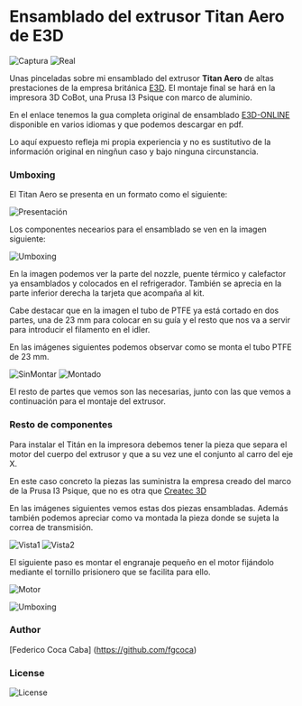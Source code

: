 # **Ensamblado del extrusor Titan Aero de E3D** 


![Captura][1]  ![Real][2]

 [1]: https://github.com/fgcoca/3D-Design_Robots_Other/blob/master/Titan%20Aero/Images/mini/101.jpg
 [2]: https://github.com/fgcoca/3D-Design_Robots_Other/blob/master/Titan%20Aero/Images/mini/113.jpg
 
Unas pinceladas sobre mi ensamblado del extrusor **Titan Aero** de altas prestaciones de la empresa británica [E3D](https://e3d-online.dozuki.com/). El montaje final se hará en la impresora 3D CoBot, una Prusa I3 Psique con marco de aluminio.

En el enlace tenemos la gua completa original de ensamblado [E3D-ONLINE](https://e3d-online.dozuki.com/Guide/Titan+Aero+Assembly/23) disponible en varios idiomas y que podemos descargar en pdf.

Lo aquí expuesto refleja mi propia experiencia y no es sustitutivo de la información original en ningñun caso y bajo ninguna circunstancia.

### **Umboxing**

El Titan Aero se presenta en un formato como el siguiente:

![Presentación](https://github.com/fgcoca/3D-Design_Robots_Other/blob/master/Titan%20Aero/Images/100.jpg "Embalaje original")

Los componentes necearios para el ensamblado se ven en la imagen siguiente:

![Umboxing]( https://github.com/fgcoca/3D-Design_Robots_Other/blob/master/Titan%20Aero/Images/101.jpg "Umboxing")

En la imagen podemos ver la parte del nozzle, puente térmico y calefactor ya ensamblados y colocados en el refrigerador. También se aprecia en la parte inferior derecha la tarjeta que acompaña al kit.

Cabe destacar que en la imagen el tubo de PTFE ya está cortado en dos partes, una de 23 mm para colocar en su guía y el resto que nos va a servir para introducir el filamento en el idler.

En las imágenes siguientes podemos observar como se monta el tubo PTFE de 23 mm.

![SinMontar][3]  ![Montado][4]

 [3]: https://github.com/fgcoca/3D-Design_Robots_Other/blob/master/Titan%20Aero/Images/102.jpg
 [4]: https://github.com/fgcoca/3D-Design_Robots_Other/blob/master/Titan%20Aero/Images/103.jpg

El resto de partes que vemos son las necesarias, junto con las que vemos a continuación para el montaje del extrusor.

### **Resto de componentes**

Para instalar el Titán en la impresora debemos tener la pieza que separa el motor del cuerpo del extrusor y que a su vez une el conjunto al carro del eje X.

En este caso concreto la piezas las suministra la empresa creado del marco de la Prusa I3 Psique, que no es otra que [Createc 3D](https://createc3d.com/ "Createc 3D")

En las imágenes siguientes vemos estas dos piezas ensambladas. Además también podemos apreciar como va montada la pieza donde se sujeta la correa de transmisión.

![Vista1][5]  ![Vista2][6]

[5]: https://github.com/fgcoca/3D-Design_Robots_Other/blob/master/Titan%20Aero/Images/104.jpg
[6]: https://github.com/fgcoca/3D-Design_Robots_Other/blob/master/Titan%20Aero/Images/106.jpg
 
El siguiente paso es montar el engranaje pequeño en el motor fijándolo mediante el tornillo prisionero que se facilita para ello.

![Motor][7]

 [7]: https://github.com/fgcoca/3D-Design_Robots_Other/blob/master/Titan%20Aero/Images/105.jpg

![Umboxing](  "")


### **Author**

[Federico Coca Caba] (https://github.com/fgcoca)


### **License**
![License][88]

 [88]: https://github.com/fgcoca/3D-Design_Robots_Other/blob/master/Lapicero/Licencia/licencia.png
